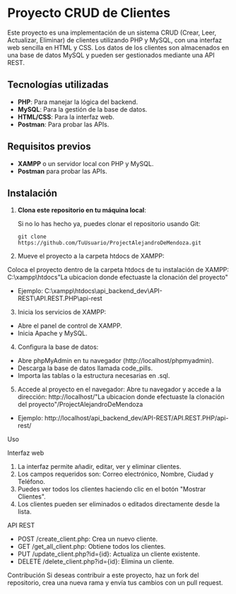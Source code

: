 # Proyecto CRUD de Clientes

Este proyecto es una implementación de un sistema CRUD (Crear, Leer, Actualizar, Eliminar) de clientes utilizando PHP y MySQL, con una interfaz web sencilla en HTML y CSS. Los datos de los clientes son almacenados en una base de datos MySQL y pueden ser gestionados mediante una API REST.

## Tecnologías utilizadas

- **PHP**: Para manejar la lógica del backend.
- **MySQL**: Para la gestión de la base de datos.
- **HTML/CSS**: Para la interfaz web.
- **Postman**: Para probar las APIs.

## Requisitos previos

- **XAMPP** o un servidor local con PHP y MySQL.
- **Postman** para probar las APIs.

## Instalación

1. **Clona este repositorio en tu máquina local**:
   
   Si no lo has hecho ya, puedes clonar el repositorio usando Git:

   ```En el terminal o en gitbash
   git clone https://github.com/TuUsuario/ProjectAlejandroDeMendoza.git
   
2. Mueve el proyecto a la carpeta htdocs de XAMPP:

Coloca el proyecto dentro de la carpeta htdocs de tu instalación de XAMPP:
C:\xampp\htdocs\"La ubicacion donde efectuaste la clonación del proyecto"

* Ejemplo:
C:\xampp\htdocs\api_backend_dev\API-REST\API.REST.PHP\api-rest

3. Inicia los servicios de XAMPP:

- Abre el panel de control de XAMPP.
- Inicia Apache y MySQL.

4. Configura la base de datos:

- Abre phpMyAdmin en tu navegador (http://localhost/phpmyadmin).
- Descarga la base de datos llamada code_pills.
- Importa las tablas o la estructura necesarias en .sql.
  
5. Accede al proyecto en el navegador:
Abre tu navegador y accede a la dirección:
http://localhost/"La ubicacion donde efectuaste la clonación del proyecto"/ProjectAlejandroDeMendoza

* Ejemplo:
http://localhost/api_backend_dev/API-REST/API.REST.PHP/api-rest/

Uso

Interfaz web

1. La interfaz permite añadir, editar, ver y eliminar clientes.
2. Los campos requeridos son: Correo electrónico, Nombre, Ciudad y Teléfono.
3. Puedes ver todos los clientes haciendo clic en el botón "Mostrar Clientes".
4. Los clientes pueden ser eliminados o editados directamente desde la lista.

API REST

- POST /create_client.php: Crea un nuevo cliente.
- GET /get_all_client.php: Obtiene todos los clientes.
- PUT /update_client.php?id={id}: Actualiza un cliente existente.
- DELETE /delete_client.php?id={id}: Elimina un cliente.

Contribución
Si deseas contribuir a este proyecto, haz un fork del repositorio, crea una nueva rama y envía tus cambios con un pull request.

